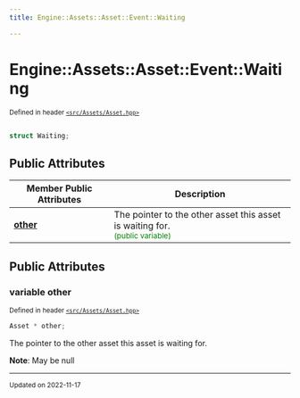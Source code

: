 ```yaml
---
title: Engine::Assets::Asset::Event::Waiting

---
```


# Engine::Assets::Asset::Event::Waiting

<sup>Defined in header [`<src/Assets/Asset.hpp>`](/files/Asset_8hpp.md#file-asset.hpp)</sup>



```cpp

struct Waiting;
```



## Public Attributes

| Member Public Attributes| Description    |
| -------------- | -------------- |
| **[other](/classes/structEngine_1_1Assets_1_1Asset_1_1Event_1_1Waiting.md#variable-other)** | The pointer to the other asset this asset is waiting for. <br> <sup><span style="color:green">(public variable)</span></sup> |





## Public Attributes

### variable other

<sup>Defined in header [`<src/Assets/Asset.hpp>`](/files/Asset_8hpp.md#file-asset.hpp)</sup>
```cpp
Asset * other;
```

The pointer to the other asset this asset is waiting for. 

**Note**: May be null 

-------------------------------

<sub>Updated on 2022-11-17</sub>